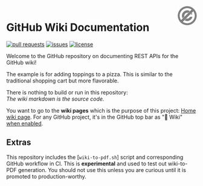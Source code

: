 <a href="./LICENSE.md">
<img src="./images/public-domain.svg" alt="Public Domain"
align="right" width="10%" height="auto"/>
</a>

# GitHub Wiki Documentation

[![pull requests](https://img.shields.io/github/issues-pr/binkley/wiki-docs.svg)](https://github.com/binkley/wiki-docs/pulls)
[![issues](https://img.shields.io/github/issues/binkley/wiki-docs.svg)](https://github.com/binkley/wiki-docs/issues/)
[![license](https://img.shields.io/badge/license-Public%20Domain-blue.svg)](http://unlicense.org/)

Welcome to the GitHub repository on documenting REST APIs for the GitHub wiki!

The example is for adding toppings to a pizza.
This is similar to the traditional shopping cart but more flavorable.

There is nothing to build or run in this repository:<br/>
_The wiki markdown is the source code._

You want to go to the **wiki pages** which is the purpose of this project:
[Home wiki page](//github.com/binkley/wiki-docs/wiki).
For any GitHub project, it's in the GitHub top bar as "📖 Wiki" [when
enabled](https://docs.github.com/en/communities/documenting-your-project-with-wikis).

## Extras

This repository includes the [`wiki-to-pdf.sh`] script and corresponding
GitHub workflow in CI.
This is **experimental** and used to test out wiki-to-PDF generation.
You should not use this unless you are curious until it is promoted to
production-worthy.
